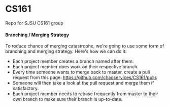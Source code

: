 # CS161
Repo for SJSU CS161 group

#### Branching / Merging Strategy
To reduce chance of merging catastrophe, we're going to use some form of branching
and merging strategy. Here's how we can do it:

- Each project member creates a branch named after them.
- Each project member does work on their respective branch.
- Every time someone wants to merge back to master, create a pull request from this page: https://github.com/chaoservices/CS161/pulls
- Someone will then take a look at the pull request and merge them if satisfactory. 
- Each project member needs to rebase frequently from master to their own branch to make sure their branch 
is up-to-date.
